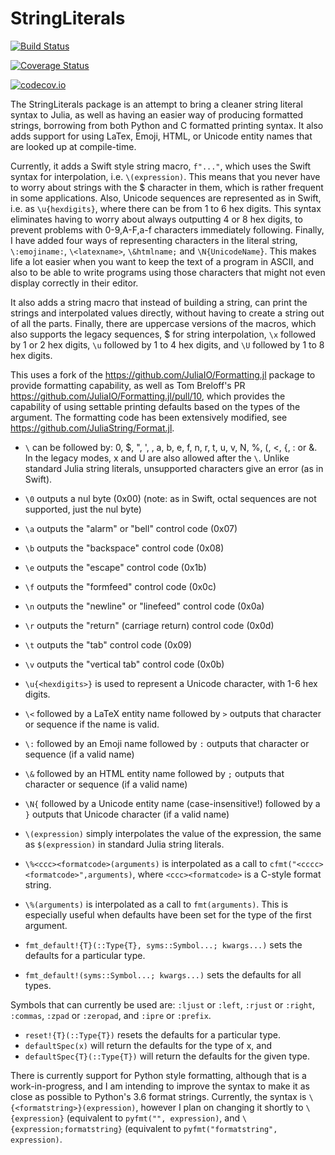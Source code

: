 # StringLiterals

[![Build Status](https://travis-ci.org/JuliaString/StringLiterals.jl.svg?branch=master)](https://travis-ci.org/JuliaString/StringLiterals.jl)

[![Coverage Status](https://coveralls.io/repos/github/JuliaString/StringLiterals.jl/badge.svg?branch=master)](https://coveralls.io/github/JuliaString/StringLiterals.jl?branch=master)

[![codecov.io](http://codecov.io/github/JuliaString/StringLiterals.jl/coverage.svg?branch=master)](http://codecov.io/github/JuliaString/StringLiterals.jl?branch=master)

The StringLiterals package is an attempt to bring a cleaner string literal syntax to Julia, as well as having an easier way of producing formatted strings, borrowing from both Python and C formatted printing syntax.  It also adds support for using LaTex, Emoji, HTML, or Unicode entity names that are looked up at compile-time.

Currently, it adds a Swift style string macro, `f"..."`, which uses the Swift syntax for
interpolation, i.e. `\(expression)`.  This means that you never have to worry about strings with
the $ character in them, which is rather frequent in some applications.
Also, Unicode sequences are represented as in Swift, i.e. as `\u{hexdigits}`, where there
can be from 1 to 6 hex digits. This syntax eliminates having to worry about always outputting
4 or 8 hex digits, to prevent problems with 0-9,A-F,a-f characters immediately following.
Finally, I have added four ways of representing characters in the literal string,
`\:emojiname:`, `\<latexname>`, `\&htmlname;` and `\N{UnicodeName}`.
This makes life a lot easier when you want to keep the text of a program in ASCII, and
also to be able to write programs using those characters that might not even display
correctly in their editor.

It also adds a string macro that instead of building a string, can print the strings and interpolated values directly, without having to create a string out of all the parts.
Finally, there are uppercase versions of the macros, which also supports the legacy sequences, $ for string interpolation, `\x` followed by 1 or 2 hex digits, `\u` followed by 1 to 4 hex digits, and `\U` followed by 1 to 8 hex digits.

This uses a fork of the https://github.com/JuliaIO/Formatting.jl package to provide formatting capability, as well as Tom Breloff's PR https://github.com/JuliaIO/Formatting.jl/pull/10, which provides the capability of using settable printing defaults based on the types of the argument.
The formatting code has been extensively modified, see https://github.com/JuliaString/Format.jl.

* `\` can be followed by: 0, $, ", ', \, a, b, e, f, n, r, t, u, v, N, %, (, <, {, : or &.
In the legacy modes, x and U are also allowed after the `\`.
Unlike standard Julia string literals, unsupported characters give an error (as in Swift).

* `\0` outputs a nul byte (0x00) (note: as in Swift, octal sequences are not supported, just the nul byte)
* `\a` outputs the "alarm" or "bell" control code (0x07)
* `\b` outputs the "backspace" control code (0x08)
* `\e` outputs the "escape" control code (0x1b)
* `\f` outputs the "formfeed" control code (0x0c)
* `\n` outputs the "newline" or "linefeed" control code (0x0a)
* `\r` outputs the "return" (carriage return) control code (0x0d)
* `\t` outputs the "tab" control code (0x09)
* `\v` outputs the "vertical tab" control code (0x0b)

* `\u{<hexdigits>}` is used to represent a Unicode character, with 1-6 hex digits.
* `\<` followed by a LaTeX entity name followed by `>` outputs that character or sequence if the name is valid.
* `\:` followed by an Emoji name followed by `:` outputs that character or sequence (if a valid name)
* `\&` followed by an HTML entity name followed by `;` outputs that character or sequence (if a valid name)
* `\N{` followed by a Unicode entity name (case-insensitive!) followed by a `}` outputs that Unicode character (if a valid name)

* `\(expression)` simply interpolates the value of the expression, the same as `$(expression)` in standard Julia string literals.
* `\%<ccc><formatcode>(arguments)` is interpolated as a call to `cfmt("<cccc><formatcode>",arguments)`, where `<ccc><formatcode>` is a C-style format string.

* `\%(arguments)` is interpolated as a call to `fmt(arguments)`.
This is especially useful when defaults have been set for the type of the first argument.

* `fmt_default!{T}(::Type{T}, syms::Symbol...; kwargs...)` sets the defaults for a particular type.
* `fmt_default!(syms::Symbol...; kwargs...)` sets the defaults for all types.

Symbols that can currently be used are: `:ljust` or `:left`, `:rjust` or `:right`, `:commas`, `:zpad` or `:zeropad`, and `:ipre` or `:prefix`.
* `reset!{T}(::Type{T})` resets the defaults for a particular type.
* `defaultSpec(x)` will return the defaults for the type of x, and
* `defaultSpec{T}(::Type{T})` will return the defaults for the given type.

There is currently support for Python style formatting, although that is a work-in-progress,
and I am intending to improve the syntax to make it as close as possible to Python's 3.6 format strings.
Currently, the syntax is `\{<formatstring>}(expression)`, however I plan on changing it shortly to `\{expression}` (equivalent to `pyfmt("", expression)`, and `\{expression;formatstring}` (equivalent to `pyfmt("formatstring", expression)`.
